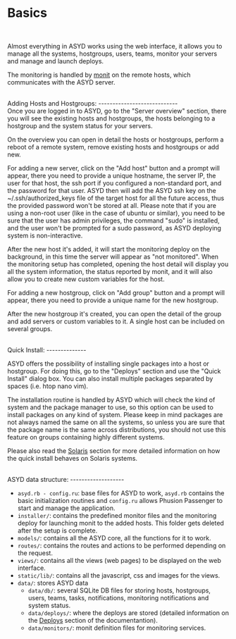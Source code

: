 Basics
======
<br/>

Almost everything in ASYD works using the web interface, it allows you to manage
all the systems, hostgroups, users, teams, monitor your servers and manage and launch
deploys.

The monitoring is handled by [monit](http://mmonit.com/monit/) on the remote hosts,
which communicates with the ASYD server.

<br/>
Adding Hosts and Hostgroups:
----------------------------
<br/>
Once you are logged in to ASYD, go to the "Server overview" section, there you will
see the existing hosts and hostgroups, the hosts belonging to a hostgroup and the system
status for your servers.

On the overview you can open in detail the hosts or hostgroups, perform a reboot of a
remote system, remove existing hosts and hostgroups or add new.

For adding a new server, click on the "Add host" button and a prompt will appear,
there you need to provide a unique hostname, the server IP, the user for that host,
the ssh port if you configured a non-standard port, and the password for that user.
ASYD then will add the ASYD ssh key on the ~/.ssh/authorized_keys file of the target host
for all the future access, thus the provided password won't be stored at all.
Please note that if you are using a non-root user (like in the case of ubuntu or similar),
you need to be sure that the user has admin privileges, the command "sudo" is installed,
and the user won't be prompted for a sudo password, as ASYD deploying system is non-interactive.

After the new host it's added, it will start the monitoring deploy on the background, in this
time the server will appear as "not monitored". When the monitoring setup has completed,
opening the host detail will display you all the system information, the status reported by
monit, and it will also allow you to create new custom variables for the host.

For adding a new hostgroup, click on "Add group" button and a prompt will appear, there
you need to provide a unique name for the new hostgroup.

After the new hostgroup it's created, you can open the detail of the group and add servers
or custom variables to it. A single host can be included on several groups.

<br/>
Quick Install:
--------------
<br/>

ASYD offers the possibility of installing single packages into a host or hostgroup. For
doing this, go to the "Deploys" section and use the "Quick Install" dialog box. You can
also install multiple packages separated by spaces (i.e. htop nano vim).

The installation routine is handled by ASYD which will check the kind of system and the
package manager to use, so this option can be used to install packages on any kind of
system. Please keep in mind packages are not always named the same on all the systems,
so unless you are sure that the package name is the same across distributions, you should
not use this feature on groups containing highly different systems.

Please also read the [Solaris](solaris.md) section for more detailed information on how the quick install
behaves on Solaris systems.

<br/>
ASYD data structure:
-------------------
<br/>

  * `asyd.rb - config.ru`: base files for ASYD to work, `asyd.rb` contains the basic
  initialization routines and `config.ru` allows Phusion Passenger to start and manage
  the application.
  * `installer/`: contains the predefined monitor files and the monitoring deploy
  for launching monit to the added hosts. This folder gets deleted after the setup is complete.
  * `models/`: contains all the ASYD core, all the functions for it to work.
  * `routes/`: contains the routes and actions to be performed depending on the request.
  * `views/`: contains all the views (web pages) to be displayed on the web interface.
  * `static/lib/`: contains all the javascript, css and images for the views.
  * `data/`: stores ASYD data
    * `data/db/`: several SQLite DB files for storing hosts, hostgroups, users, teams,
    tasks, notifications, monitoring notifications and system status.
    * `data/deploys/`: where the deploys are stored (detailed information on the
    [Deploys](deploys.md) section of the documentantion).
    * `data/monitors/`: monit definition files for monitoring services.
